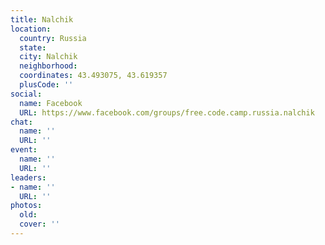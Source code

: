 ```yaml
---
title: Nalchik
location:
  country: Russia
  state: 
  city: Nalchik
  neighborhood: 
  coordinates: 43.493075, 43.619357
  plusCode: ''
social:
  name: Facebook
  URL: https://www.facebook.com/groups/free.code.camp.russia.nalchik
chat:
  name: ''
  URL: ''
event:
  name: ''
  URL: ''
leaders:
- name: ''
  URL: ''
photos:
  old: 
  cover: ''
---
```

